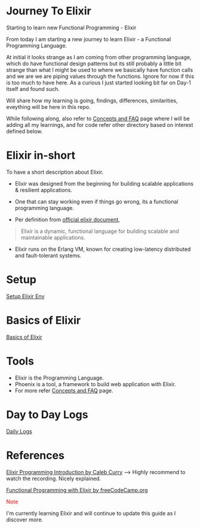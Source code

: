 # Journey To Elixir
Starting to learn new Functional Programming - Elixir

From today I am starting a new journey to learn Elixir - a Functional Programming Language. 

At initial it looks strange as I am coming from other programming language, which do have functional design patterns but its still probably a little bit strange than what I might be used to where we basically have function calls and we are we are piping values through the functions. Ignore for now if this is too much to have here. As a curious I just started looking bit far on Day-1 itself and found such.

Will share how my learning is going, findings, differences, similarities, eveything will be here in this repo.

While following along, also refer to [Concepts and FAQ](/Concepts-And-FAQ/) page where I will be adding all my learnings, and for code refer other directory based on interest defined below.

# Elixir in-short
To have a short description about Elixir.

- Elixir was designed from the beginning for building scalable applications & resilient applications. 

- One that can stay working even if things go wrong, its a functional programming language.

- Per definition from [official elixir document](http://elixir-lang.org),
> Elixir is a dynamic, functional language for building scalable and maintainable applications.

- Elixir runs on the Erlang VM, known for creating low-latency distributed and fault-tolerant systems.

# Setup
[Setup Elixir Env](/Setup/Setup.md)


# Basics of Elixir
[Basics of Elixir](/Basic/)


# Tools 
- Elixir is the Programming Language.
- Phoenix is a tool, a framework to build web application with Elixir.
- For more refer [Concepts and FAQ](/Concepts-And-FAQ/) page.


# Day to Day Logs
[Daily Logs](/Study-Logs/)

# References
[Elixir Programming Introduction by Caleb Curry](https://www.youtube.com/watch?v=-lgtb-YSUWE&t=2022s) --> Highly recommend to watch the recording. Nicely explained.

[Functional Programming with Elixir by freeCodeCamp.org](https://www.youtube.com/watch?v=IiIgm_yaoOA)



<font color="#ff0000">Note</font>

I'm currently learning Elixir and will continue to update this guide as I discover more. 

